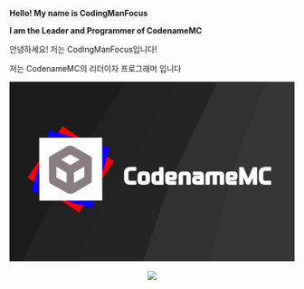 **Hello! My name is CodingManFocus**

**I am the Leader and Programmer of CodenameMC**

안녕하세요! 저는 CodingManFocus입니다!

저는 CodenameMC의 리더이자 프로그래머 입니다

![](https://raw.githubusercontent.com/CodingManFocus/CodingManFocus/main/CodenameMC.png)
<p align="center">
  <a href="https://skillicons.dev">
    <img src="https://skillicons.dev/icons?i=java,python,cpp,javascript,haxeflixel,html,css,react,nodejs" />
  </a>
</p>

